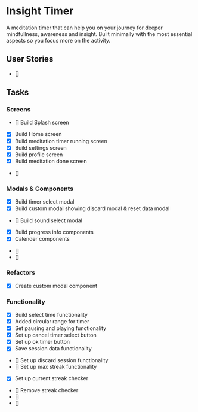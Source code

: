 # Insight Timer
A meditation timer that can help you on your journey for deeper mindfullness, awareness and insight. Built minimally with the most essential aspects so you focus more on the activity.

## User Stories
- []


## Tasks
### Screens
- [] Build Splash screen
- [X] Build Home screen
- [x] Build meditation timer running screen
- [x] Build settings screen
- [x] Build profile screen
- [x] Build meditation done screen
- []

### Modals & Components
- [x] Build timer select modal
- [x] Build custom modal showing discard modal & reset data modal
- [] Build sound select modal
- [x] Build progress info components
- [x] Calender components
- []
- []

### Refactors
- [x] Create custom modal component

### Functionality
- [x] Build select time functionality
- [x] Added circular range for timer
- [x] Set pausing and playing functionality
- [x] Set up cancel timer select button
- [x] Set up ok timer button
- [x] Save session data functionality
- [] Set up discard session functionality
- [] Set up max streak functionality
- [x] Set up current streak checker
- [] Remove streak checker 
- [] 
- [] 
<!-- $$redbricks99157 -->
<!-- D8E4F0 -->
